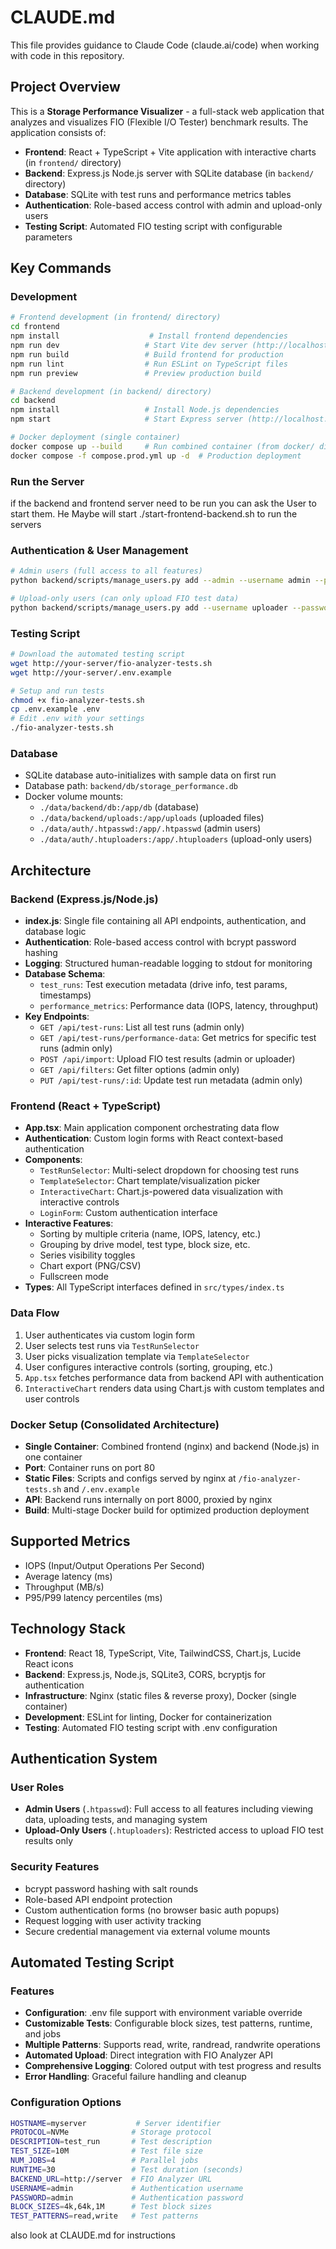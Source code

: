 # CLAUDE.md

This file provides guidance to Claude Code (claude.ai/code) when working with code in this repository.

## Project Overview

This is a **Storage Performance Visualizer** - a full-stack web application that analyzes and visualizes FIO (Flexible I/O Tester) benchmark results. The application consists of:

- **Frontend**: React + TypeScript + Vite application with interactive charts (in `frontend/` directory)
- **Backend**: Express.js Node.js server with SQLite database (in `backend/` directory) 
- **Database**: SQLite with test runs and performance metrics tables
- **Authentication**: Role-based access control with admin and upload-only users
- **Testing Script**: Automated FIO testing script with configurable parameters

## Key Commands

### Development
```bash
# Frontend development (in frontend/ directory)
cd frontend
npm install                    # Install frontend dependencies  
npm run dev                   # Start Vite dev server (http://localhost:5173)
npm run build                 # Build frontend for production
npm run lint                  # Run ESLint on TypeScript files
npm run preview               # Preview production build

# Backend development (in backend/ directory)
cd backend
npm install                   # Install Node.js dependencies
npm start                     # Start Express server (http://localhost:8000)

# Docker deployment (single container)
docker compose up --build     # Run combined container (from docker/ directory)
docker compose -f compose.prod.yml up -d  # Production deployment
```

### Run the Server

if the backend and frontend server need to be run you can ask the User to start them. He Maybe will start ./start-frontend-backend.sh to run the servers

### Authentication & User Management
```bash
# Admin users (full access to all features)
python backend/scripts/manage_users.py add --admin --username admin --password your_password

# Upload-only users (can only upload FIO test data)
python backend/scripts/manage_users.py add --username uploader --password your_password
```

### Testing Script
```bash
# Download the automated testing script
wget http://your-server/fio-analyzer-tests.sh
wget http://your-server/.env.example

# Setup and run tests
chmod +x fio-analyzer-tests.sh
cp .env.example .env
# Edit .env with your settings
./fio-analyzer-tests.sh
```

### Database
- SQLite database auto-initializes with sample data on first run
- Database path: `backend/db/storage_performance.db` 
- Docker volume mounts:
  - `./data/backend/db:/app/db` (database)
  - `./data/backend/uploads:/app/uploads` (uploaded files)
  - `./data/auth/.htpasswd:/app/.htpasswd` (admin users)
  - `./data/auth/.htuploaders:/app/.htuploaders` (upload-only users)

## Architecture

### Backend (Express.js/Node.js)
- **index.js**: Single file containing all API endpoints, authentication, and database logic
- **Authentication**: Role-based access control with bcrypt password hashing
- **Logging**: Structured human-readable logging to stdout for monitoring
- **Database Schema**:
  - `test_runs`: Test execution metadata (drive info, test params, timestamps)
  - `performance_metrics`: Performance data (IOPS, latency, throughput)
- **Key Endpoints**:
  - `GET /api/test-runs`: List all test runs (admin only)
  - `GET /api/test-runs/performance-data`: Get metrics for specific test runs (admin only)
  - `POST /api/import`: Upload FIO test results (admin or uploader)
  - `GET /api/filters`: Get filter options (admin only)
  - `PUT /api/test-runs/:id`: Update test run metadata (admin only)

### Frontend (React + TypeScript)
- **App.tsx**: Main application component orchestrating data flow
- **Authentication**: Custom login forms with React context-based authentication
- **Components**:
  - `TestRunSelector`: Multi-select dropdown for choosing test runs
  - `TemplateSelector`: Chart template/visualization picker  
  - `InteractiveChart`: Chart.js-powered data visualization with interactive controls
  - `LoginForm`: Custom authentication interface
- **Interactive Features**:
  - Sorting by multiple criteria (name, IOPS, latency, etc.)
  - Grouping by drive model, test type, block size, etc.
  - Series visibility toggles
  - Chart export (PNG/CSV)
  - Fullscreen mode
- **Types**: All TypeScript interfaces defined in `src/types/index.ts`

### Data Flow
1. User authenticates via custom login form
2. User selects test runs via `TestRunSelector`
3. User picks visualization template via `TemplateSelector` 
4. User configures interactive controls (sorting, grouping, etc.)
5. `App.tsx` fetches performance data from backend API with authentication
6. `InteractiveChart` renders data using Chart.js with custom templates and user controls

### Docker Setup (Consolidated Architecture)
- **Single Container**: Combined frontend (nginx) and backend (Node.js) in one container
- **Port**: Container runs on port 80
- **Static Files**: Scripts and configs served by nginx at `/fio-analyzer-tests.sh` and `/.env.example`
- **API**: Backend runs internally on port 8000, proxied by nginx
- **Build**: Multi-stage Docker build for optimized production deployment

## Supported Metrics
- IOPS (Input/Output Operations Per Second)
- Average latency (ms)
- Throughput (MB/s) 
- P95/P99 latency percentiles (ms)

## Technology Stack

- **Frontend**: React 18, TypeScript, Vite, TailwindCSS, Chart.js, Lucide React icons
- **Backend**: Express.js, Node.js, SQLite3, CORS, bcryptjs for authentication
- **Infrastructure**: Nginx (static files & reverse proxy), Docker (single container)
- **Development**: ESLint for linting, Docker for containerization
- **Testing**: Automated FIO testing script with .env configuration

## Authentication System

### User Roles
- **Admin Users** (`.htpasswd`): Full access to all features including viewing data, uploading tests, and managing system
- **Upload-Only Users** (`.htuploaders`): Restricted access to upload FIO test results only

### Security Features
- bcrypt password hashing with salt rounds
- Role-based API endpoint protection
- Custom authentication forms (no browser basic auth popups)
- Request logging with user activity tracking
- Secure credential management via external volume mounts

## Automated Testing Script

### Features
- **Configuration**: .env file support with environment variable override
- **Customizable Tests**: Configurable block sizes, test patterns, runtime, and jobs
- **Multiple Patterns**: Supports read, write, randread, randwrite operations
- **Automated Upload**: Direct integration with FIO Analyzer API
- **Comprehensive Logging**: Colored output with test progress and results
- **Error Handling**: Graceful failure handling and cleanup

### Configuration Options
```bash
HOSTNAME=myserver           # Server identifier
PROTOCOL=NVMe              # Storage protocol  
DESCRIPTION=test_run       # Test description
TEST_SIZE=10M              # Test file size
NUM_JOBS=4                 # Parallel jobs
RUNTIME=30                 # Test duration (seconds)
BACKEND_URL=http://server  # FIO Analyzer URL
USERNAME=admin             # Authentication username
PASSWORD=admin             # Authentication password
BLOCK_SIZES=4k,64k,1M      # Test block sizes
TEST_PATTERNS=read,write   # Test patterns
```

also look at CLAUDE.md for instructions